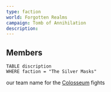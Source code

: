 ```yaml
---
type: faction
world: Forgotten Realms
campaign: Tomb of Annihilation
description: 
---
```




## Members
```dataview
TABLE discription
WHERE faction = "The Silver Masks"
```


our team name for the [Colosseum](http://10.0.0.60/index.php/Colosseum "Colosseum") fights
